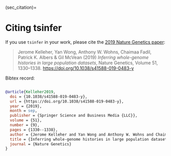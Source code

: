(sec_citation)=

# Citing tsinfer

If you use `tsinfer` in your work, please cite the
[2019 Nature Genetics paper](<https://doi.org/10.1038/s41588-019-0483-y>):

> Jerome Kelleher, Yan Wong, Anthony W. Wohns, 
> Chaimaa Fadil, Patrick K. Albers & Gil McVean (2019) 
> *Inferring whole-genome histories in large population datasets*,
> Nature Genetics, Volume 51, 1330–1338. https://doi.org/10.1038/s41588-019-0483-y

Bibtex record:

```bibtex

@article{Kelleher2019,
  doi = {10.1038/s41588-019-0483-y},
  url = {https://doi.org/10.1038/s41588-019-0483-y},
  year = {2019},
  month = sep,
  publisher = {Springer Science and Business Media {LLC}},
  volume = {51},
  number = {9},
  pages = {1330--1338},
  author = {Jerome Kelleher and Yan Wong and Anthony W. Wohns and Chaimaa Fadil and Patrick K. Albers and Gil McVean},
  title = {Inferring whole-genome histories in large population datasets},
  journal = {Nature Genetics}
}
```
